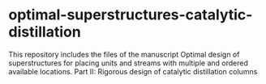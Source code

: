 # optimal-superstructures-catalytic-distillation
This repository includes the files of the manuscript Optimal design of superstructures for placing units and streams with multiple and ordered available locations. Part II: Rigorous design of catalytic distillation columns
